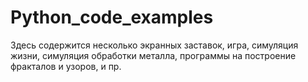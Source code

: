 # Python_code_examples
Здесь содержится несколько экранных заставок, игра, симуляция жизни, симуляция обработки металла, программы на построение фракталов и узоров, и пр.
